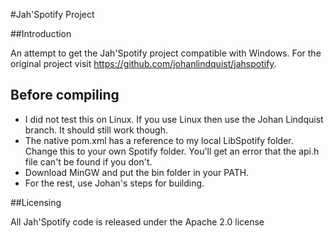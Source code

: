 #Jah'Spotify Project

##Introduction

An attempt to get the Jah'Spotify project compatible with Windows. For the original project visit https://github.com/johanlindquist/jahspotify.

## Before compiling

- I did not test this on Linux. If you use Linux then use the Johan Lindquist branch. It should still work though.
- The native pom.xml has a reference to my local LibSpotify folder. Change this to your own Spotify folder. You'll get an error that the api.h file can't be found if you don't.
- Download MinGW and put the bin folder in your PATH.
- For the rest, use Johan's steps for building. 

##Licensing

All Jah'Spotify code is released under the Apache 2.0 license